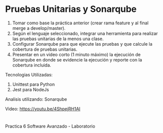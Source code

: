 
# Pruebas Unitarias y Sonarqube

1. Tomar como base la práctica anterior (crear rama feature y al final merge a develop/master).
2. Según el lenguaje seleccionado, integrar una herramienta para realizar las pruebas unitarias de la menos una clase.
3. Configurar Sonarqube para que ejecute las pruebas y que calcule la cobertura de pruebas unitarias.
4. Presentar en un video corto (1 minuto máximo) la ejecución de Sonarqube en donde se evidencie la ejecución y reporte con la cobertura incluida.



Tecnologias Utilizadas:
1. Unittest para Python
2. Jest para NodeJs

Analisis utilizando: Sonarqube


Video:
https://youtu.be/4ShpejRH1AI

#

Practica  6
Software Avanzado - Laboratorio
